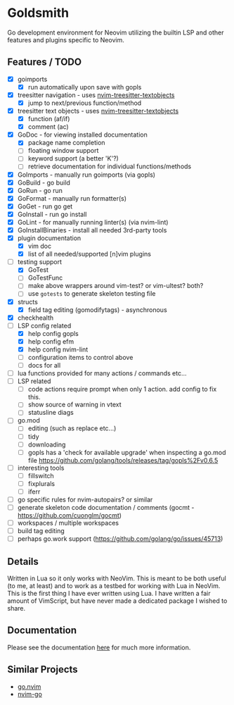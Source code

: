 # Goldsmith

Go development environment for Neovim utilizing the builtin LSP and other features and plugins specific to Neovim.

## Features / TODO
- [x] goimports
    - [x] run automatically upon save with gopls
- [x] treesitter navigation - uses [nvim-treesitter-textobjects](https://github.com/nvim-treesitter/nvim-treesitter-textobjects)
    - [x] jump to next/previous function/method
- [x] treesitter text objects - uses [nvim-treesitter-textobjects](https://github.com/nvim-treesitter/nvim-treesitter-textobjects)
    - [x] function (af/if)
    - [x] comment (ac)
- [x] GoDoc - for viewing installed documentation
    - [x] package name completion
    - [ ] floating window support
    - [ ] keyword support (a better 'K'?)
    - [ ] retrieve documentation for individual functions/methods
- [x] GoImports - manually run goimports (via gopls)
- [x] GoBuild  - go build
- [x] GoRun - go run
- [x] GoFormat - manually run formatter(s)
- [x] GoGet - run go get
- [x] GoInstall - run go install
- [x] GoLint - for manually running linter(s) (via nvim-lint)
- [x] GoInstallBinaries - install all needed 3rd-party tools
- [x] plugin documentation
    - [x] vim doc
    - [x] list of all needed/supported [n]vim plugins
- [ ] testing support
    - [x] GoTest 
    - [ ] GoTestFunc 
    - [ ] make above wrappers around vim-test? or vim-ultest? both?
    - [ ] use `gotests` to generate skeleton testing file
- [x] structs
    - [x] field tag editing (gomodifytags) - asynchronous
- [x] checkhealth
- [ ] LSP config related
    - [x] help config gopls
    - [x] help config efm
    - [x] help config nvim-lint
    - [ ] configuration items to control above
    - [ ] docs for all
- [ ] lua functions provided for many actions / commands etc...
- [ ] LSP related
    - [ ] code actions require prompt when only 1 action. add config to fix this.
    - [ ] show source of warning in vtext
    - [ ] statusline diags
- [ ] go.mod 
    - [ ] editing (such as replace etc...)
    - [ ] tidy
    - [ ] downloading
    - [ ] gopls has a 'check for available upgrade' when inspecting a go.mod file
          https://github.com/golang/tools/releases/tag/gopls%2Fv0.6.5
- [ ] interesting tools
    - [ ] fillswitch
    - [ ] fixplurals
    - [ ] iferr
- [ ] go specific rules for nvim-autopairs? or similar
- [ ] generate skeleton code documentation / comments (gocmt - https://github.com/cuonglm/gocmt)
- [ ] workspaces / multiple workspaces
- [ ] build tag editing
- [ ] perhaps go.work support (https://github.com/golang/go/issues/45713)

## Details
Written in Lua so it only works with NeoVim. This is meant to be both useful (to me, at least) and to work as a testbed
for working with Lua in NeoVim. This is the first thing I have ever written using Lua. I have written a fair amount of
VimScript, but have never made a dedicated package I wished to share.

## Documentation
Please see the documentation [here](https://github.com/WhoIsSethDaniel/goldsmith.nvim/blob/main/doc/goldsmith.txt) for much more information.

## Similar Projects
* [go.nvim](https://github.com/ray-x/go.nvim)
* [nvim-go](https://github.com/crispgm/nvim-go)
